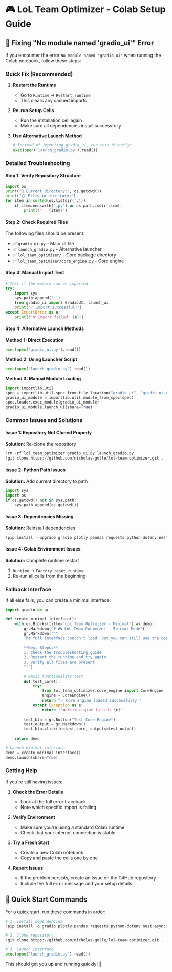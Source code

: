 # 🎮 LoL Team Optimizer - Colab Setup Guide

## 🚨 Fixing "No module named 'gradio_ui'" Error

If you encounter the error `No module named 'gradio_ui'` when running the Colab notebook, follow these steps:

### Quick Fix (Recommended)

1. **Restart the Runtime**
   - Go to `Runtime` → `Restart runtime`
   - This clears any cached imports

2. **Re-run Setup Cells**
   - Run the installation cell again
   - Make sure all dependencies install successfully

3. **Use Alternative Launch Method**
   ```python
   # Instead of importing gradio_ui, run this directly:
   exec(open('launch_gradio.py').read())
   ```

### Detailed Troubleshooting

#### Step 1: Verify Repository Structure
```python
import os
print("📁 Current directory:", os.getcwd())
print("📋 Files in directory:")
for item in sorted(os.listdir('.')):
    if item.endswith('.py') or os.path.isdir(item):
        print(f"   {item}")
```

#### Step 2: Check Required Files
The following files should be present:
- ✅ `gradio_ui.py` - Main UI file
- ✅ `launch_gradio.py` - Alternative launcher
- ✅ `lol_team_optimizer/` - Core package directory
- ✅ `lol_team_optimizer/core_engine.py` - Core engine

#### Step 3: Manual Import Test
```python
# Test if the module can be imported
try:
    import sys
    sys.path.append('.')
    from gradio_ui import GradioUI, launch_ui
    print("✅ Import successful!")
except ImportError as e:
    print(f"❌ Import failed: {e}")
```

#### Step 4: Alternative Launch Methods

**Method 1: Direct Execution**
```python
exec(open('gradio_ui.py').read())
```

**Method 2: Using Launcher Script**
```python
exec(open('launch_gradio.py').read())
```

**Method 3: Manual Module Loading**
```python
import importlib.util
spec = importlib.util.spec_from_file_location("gradio_ui", "gradio_ui.py")
gradio_ui_module = importlib.util.module_from_spec(spec)
spec.loader.exec_module(gradio_ui_module)
gradio_ui_module.launch_ui(share=True)
```

### Common Issues and Solutions

#### Issue 1: Repository Not Cloned Properly
**Solution:** Re-clone the repository
```python
!rm -rf lol_team_optimizer gradio_ui.py launch_gradio.py
!git clone https://github.com/nicholas-golle/lol-team-optimizer.git .
```

#### Issue 2: Python Path Issues
**Solution:** Add current directory to path
```python
import sys
import os
if os.getcwd() not in sys.path:
    sys.path.append(os.getcwd())
```

#### Issue 3: Dependencies Missing
**Solution:** Reinstall dependencies
```python
!pip install --upgrade gradio plotly pandas requests python-dotenv nest-asyncio
```

#### Issue 4: Colab Environment Issues
**Solution:** Complete runtime restart
1. `Runtime` → `Factory reset runtime`
2. Re-run all cells from the beginning

### Fallback Interface

If all else fails, you can create a minimal interface:

```python
import gradio as gr

def create_minimal_interface():
    with gr.Blocks(title="LoL Team Optimizer - Minimal") as demo:
        gr.Markdown("# 🎮 LoL Team Optimizer - Minimal Mode")
        gr.Markdown("""
        The full interface couldn't load, but you can still use the core functionality.
        
        **Next Steps:**
        1. Check the troubleshooting guide
        2. Restart the runtime and try again
        3. Verify all files are present
        """)
        
        # Basic functionality test
        def test_core():
            try:
                from lol_team_optimizer.core_engine import CoreEngine
                engine = CoreEngine()
                return "✅ Core engine loaded successfully!"
            except Exception as e:
                return f"❌ Core engine failed: {e}"
        
        test_btn = gr.Button("Test Core Engine")
        test_output = gr.Markdown()
        test_btn.click(fn=test_core, outputs=test_output)
    
    return demo

# Launch minimal interface
demo = create_minimal_interface()
demo.launch(share=True)
```

### Getting Help

If you're still having issues:

1. **Check the Error Details**
   - Look at the full error traceback
   - Note which specific import is failing

2. **Verify Environment**
   - Make sure you're using a standard Colab runtime
   - Check that your internet connection is stable

3. **Try a Fresh Start**
   - Create a new Colab notebook
   - Copy and paste the cells one by one

4. **Report Issues**
   - If the problem persists, create an issue on the GitHub repository
   - Include the full error message and your setup details

## 🎯 Quick Start Commands

For a quick start, run these commands in order:

```python
# 1. Install dependencies
!pip install -q gradio plotly pandas requests python-dotenv nest-asyncio

# 2. Clone repository
!git clone https://github.com/nicholas-golle/lol-team-optimizer.git .

# 3. Launch interface
exec(open('launch_gradio.py').read())
```

This should get you up and running quickly! 🚀